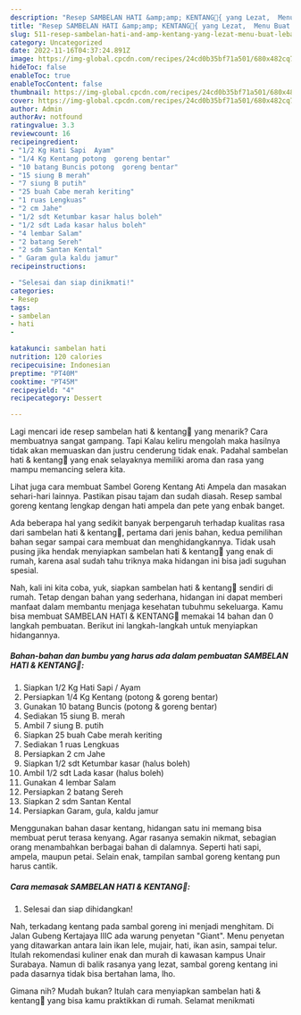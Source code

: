```yaml
---
description: "Resep SAMBELAN HATI &amp;amp; KENTANG🍛{ yang Lezat,  Menu Buat lebaran"
title: "Resep SAMBELAN HATI &amp;amp; KENTANG🍛{ yang Lezat,  Menu Buat lebaran"
slug: 511-resep-sambelan-hati-and-amp-kentang-yang-lezat-menu-buat-lebaran
category: Uncategorized
date: 2022-11-16T04:37:24.891Z
image: https://img-global.cpcdn.com/recipes/24cd0b35bf71a501/680x482cq70/sambelan-hati-kentang-foto-resep-utama.jpg
hideToc: false
enableToc: true
enableTocContent: false
thumbnail: https://img-global.cpcdn.com/recipes/24cd0b35bf71a501/680x482cq70/sambelan-hati-kentang-foto-resep-utama.jpg
cover: https://img-global.cpcdn.com/recipes/24cd0b35bf71a501/680x482cq70/sambelan-hati-kentang-foto-resep-utama.jpg
author: Admin
authorAv: notfound
ratingvalue: 3.3
reviewcount: 16
recipeingredient:
- "1/2 Kg Hati Sapi  Ayam"
- "1/4 Kg Kentang potong  goreng bentar"
- "10 batang Buncis potong  goreng bentar"
- "15 siung B merah"
- "7 siung B putih"
- "25 buah Cabe merah keriting"
- "1 ruas Lengkuas"
- "2 cm Jahe"
- "1/2 sdt Ketumbar kasar halus boleh"
- "1/2 sdt Lada kasar halus boleh"
- "4 lembar Salam"
- "2 batang Sereh"
- "2 sdm Santan Kental"
- " Garam gula kaldu jamur"
recipeinstructions:

- "Selesai dan siap dinikmati!"
categories:
- Resep
tags:
- sambelan
- hati
- 

katakunci: sambelan hati  
nutrition: 120 calories
recipecuisine: Indonesian
preptime: "PT40M"
cooktime: "PT45M"
recipeyield: "4"
recipecategory: Dessert

---
```



Lagi mencari ide resep sambelan hati &amp; kentang🍛 yang menarik? Cara membuatnya sangat gampang. Tapi Kalau keliru mengolah maka hasilnya tidak akan memuaskan dan justru cenderung tidak enak. Padahal sambelan hati &amp; kentang🍛 yang enak selayaknya memiliki aroma dan rasa yang mampu memancing selera kita.


Lihat juga cara membuat Sambel Goreng Kentang Ati Ampela dan masakan sehari-hari lainnya. Pastikan pisau tajam dan sudah diasah. Resep sambal goreng kentang lengkap dengan hati ampela dan pete yang enbak banget.

Ada beberapa hal yang sedikit banyak berpengaruh terhadap kualitas rasa dari sambelan hati &amp; kentang🍛, pertama dari jenis bahan, kedua pemilihan bahan segar sampai cara membuat dan menghidangkannya. Tidak usah pusing jika hendak menyiapkan sambelan hati &amp; kentang🍛 yang enak di rumah, karena asal sudah tahu triknya maka hidangan ini bisa jadi suguhan spesial.


Nah, kali ini kita coba, yuk, siapkan sambelan hati &amp; kentang🍛 sendiri di rumah. Tetap dengan bahan yang sederhana, hidangan ini dapat memberi manfaat dalam membantu menjaga kesehatan tubuhmu sekeluarga. Kamu bisa membuat SAMBELAN HATI &amp; KENTANG🍛 memakai 14 bahan dan 0 langkah pembuatan. Berikut ini langkah-langkah untuk menyiapkan hidangannya.

<!--inarticleads1-->

##### Bahan-bahan dan bumbu yang harus ada dalam pembuatan SAMBELAN HATI &amp; KENTANG🍛:

1. Siapkan 1/2 Kg Hati Sapi / Ayam
1. Persiapkan 1/4 Kg Kentang (potong &amp; goreng bentar)
1. Gunakan 10 batang Buncis (potong &amp; goreng bentar)
1. Sediakan 15 siung B. merah
1. Ambil 7 siung B. putih
1. Siapkan 25 buah Cabe merah keriting
1. Sediakan 1 ruas Lengkuas
1. Persiapkan 2 cm Jahe
1. Siapkan 1/2 sdt Ketumbar kasar (halus boleh)
1. Ambil 1/2 sdt Lada kasar (halus boleh)
1. Gunakan 4 lembar Salam
1. Persiapkan 2 batang Sereh
1. Siapkan 2 sdm Santan Kental
1. Persiapkan  Garam, gula, kaldu jamur


Menggunakan bahan dasar kentang, hidangan satu ini memang bisa membuat perut terasa kenyang. Agar rasanya semakin nikmat, sebagian orang menambahkan berbagai bahan di dalamnya. Seperti hati sapi, ampela, maupun petai. Selain enak, tampilan sambal goreng kentang pun harus cantik. 

<!--inarticleads2-->

##### Cara memasak SAMBELAN HATI &amp; KENTANG🍛:


1. Selesai dan siap dihidangkan!

Nah, terkadang kentang pada sambal goreng ini menjadi menghitam. Di Jalan Gubeng Kertajaya IIIC ada warung penyetan &#34;Giant&#34;. Menu penyetan yang ditawarkan antara lain ikan lele, mujair, hati, ikan asin, sampai telur. Itulah rekomendasi kuliner enak dan murah di kawasan kampus Unair Surabaya. Namun di balik rasanya yang lezat, sambal goreng kentang ini pada dasarnya tidak bisa bertahan lama, lho. 

Gimana nih? Mudah bukan? Itulah cara menyiapkan sambelan hati &amp; kentang🍛 yang bisa kamu praktikkan di rumah. Selamat menikmati
